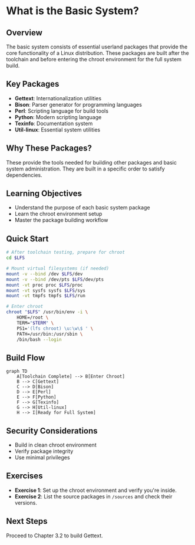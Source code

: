 # What is the Basic System?

## Overview

The basic system consists of essential userland packages that provide the core functionality of a Linux distribution. These packages are built after the toolchain and before entering the chroot environment for the full system build.

## Key Packages

- **Gettext**: Internationalization utilities
- **Bison**: Parser generator for programming languages
- **Perl**: Scripting language for build tools
- **Python**: Modern scripting language
- **Texinfo**: Documentation system
- **Util-linux**: Essential system utilities

## Why These Packages?

These provide the tools needed for building other packages and basic system administration. They are built in a specific order to satisfy dependencies.

## Learning Objectives

- Understand the purpose of each basic system package
- Learn the chroot environment setup
- Master the package building workflow

## Quick Start

```bash
# After toolchain testing, prepare for chroot
cd $LFS

# Mount virtual filesystems (if needed)
mount -v --bind /dev $LFS/dev
mount -v --bind /dev/pts $LFS/dev/pts
mount -vt proc proc $LFS/proc
mount -vt sysfs sysfs $LFS/sys
mount -vt tmpfs tmpfs $LFS/run

# Enter chroot
chroot "$LFS" /usr/bin/env -i \
    HOME=/root \
    TERM="$TERM" \
    PS1='(lfs chroot) \u:\w\$ ' \
    PATH=/usr/bin:/usr/sbin \
    /bin/bash --login
```

## Build Flow

```mermaid
graph TD
    A[Toolchain Complete] --> B[Enter Chroot]
    B --> C[Gettext]
    C --> D[Bison]
    D --> E[Perl]
    E --> F[Python]
    F --> G[Texinfo]
    G --> H[Util-linux]
    H --> I[Ready for Full System]
```

## Security Considerations

- Build in clean chroot environment
- Verify package integrity
- Use minimal privileges

## Exercises

- **Exercise 1**: Set up the chroot environment and verify you're inside.
- **Exercise 2**: List the source packages in `/sources` and check their versions.

## Next Steps

Proceed to Chapter 3.2 to build Gettext.
